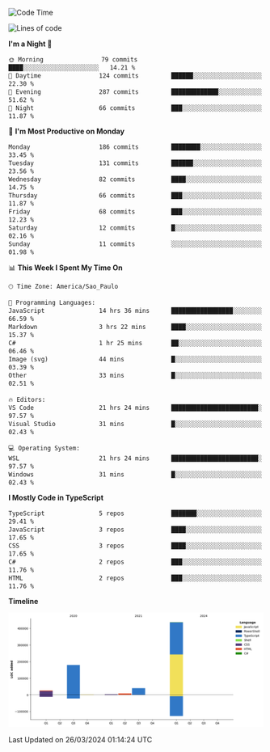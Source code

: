 <!--START_SECTION:waka-->
![Code Time](http://img.shields.io/badge/Code%20Time-2%2C390%20hrs%2029%20mins-blue)

![Lines of code](https://img.shields.io/badge/From%20Hello%20World%20I%27ve%20Written-695.6%20thousand%20lines%20of%20code-blue)

**I'm a Night 🦉** 

```text
🌞 Morning                79 commits          ████░░░░░░░░░░░░░░░░░░░░░   14.21 % 
🌆 Daytime                124 commits         ██████░░░░░░░░░░░░░░░░░░░   22.30 % 
🌃 Evening                287 commits         █████████████░░░░░░░░░░░░   51.62 % 
🌙 Night                  66 commits          ███░░░░░░░░░░░░░░░░░░░░░░   11.87 % 
```
📅 **I'm Most Productive on Monday** 

```text
Monday                   186 commits         ████████░░░░░░░░░░░░░░░░░   33.45 % 
Tuesday                  131 commits         ██████░░░░░░░░░░░░░░░░░░░   23.56 % 
Wednesday                82 commits          ████░░░░░░░░░░░░░░░░░░░░░   14.75 % 
Thursday                 66 commits          ███░░░░░░░░░░░░░░░░░░░░░░   11.87 % 
Friday                   68 commits          ███░░░░░░░░░░░░░░░░░░░░░░   12.23 % 
Saturday                 12 commits          █░░░░░░░░░░░░░░░░░░░░░░░░   02.16 % 
Sunday                   11 commits          ░░░░░░░░░░░░░░░░░░░░░░░░░   01.98 % 
```


📊 **This Week I Spent My Time On** 

```text
🕑︎ Time Zone: America/Sao_Paulo

💬 Programming Languages: 
JavaScript               14 hrs 36 mins      █████████████████░░░░░░░░   66.59 % 
Markdown                 3 hrs 22 mins       ████░░░░░░░░░░░░░░░░░░░░░   15.37 % 
C#                       1 hr 25 mins        ██░░░░░░░░░░░░░░░░░░░░░░░   06.46 % 
Image (svg)              44 mins             █░░░░░░░░░░░░░░░░░░░░░░░░   03.39 % 
Other                    33 mins             █░░░░░░░░░░░░░░░░░░░░░░░░   02.51 % 

🔥 Editors: 
VS Code                  21 hrs 24 mins      ████████████████████████░   97.57 % 
Visual Studio            31 mins             █░░░░░░░░░░░░░░░░░░░░░░░░   02.43 % 

💻 Operating System: 
WSL                      21 hrs 24 mins      ████████████████████████░   97.57 % 
Windows                  31 mins             █░░░░░░░░░░░░░░░░░░░░░░░░   02.43 % 
```

**I Mostly Code in TypeScript** 

```text
TypeScript               5 repos             ███████░░░░░░░░░░░░░░░░░░   29.41 % 
JavaScript               3 repos             ████░░░░░░░░░░░░░░░░░░░░░   17.65 % 
CSS                      3 repos             ████░░░░░░░░░░░░░░░░░░░░░   17.65 % 
C#                       2 repos             ███░░░░░░░░░░░░░░░░░░░░░░   11.76 % 
HTML                     2 repos             ███░░░░░░░░░░░░░░░░░░░░░░   11.76 % 
```



**Timeline**

![Lines of Code chart](https://raw.githubusercontent.com/jonhoffmam/jonhoffmam/master/assets/bar_graph.png)


 Last Updated on 26/03/2024 01:14:24 UTC
<!--END_SECTION:waka-->
